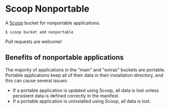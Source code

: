 # Scoop Nonportable

A [Scoop](https://scoop.sh/) bucket for nonportable applications.

    $ scoop bucket add nonportable

Pull requests are welcome!

## Benefits of nonportable applications

The majority of applications in the "main" and "extras" buckets are portable. Portable applications keep all of their data in their installation directory, and this can cause several issues:

* If a portable application is updated using Scoop, all data is lost unless persistent data is defined correctly in the manifest.
* If a portable application is uninstalled using Scoop, all data is lost.
